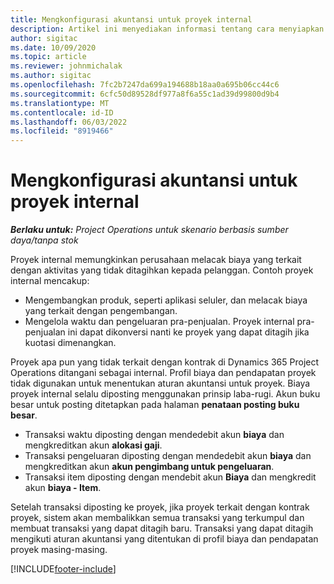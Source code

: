 ```yaml
---
title: Mengkonfigurasi akuntansi untuk proyek internal
description: Artikel ini menyediakan informasi tentang cara menyiapkan praktik akuntansi untuk proyek internal di Operasi Proyek.
author: sigitac
ms.date: 10/09/2020
ms.topic: article
ms.reviewer: johnmichalak
ms.author: sigitac
ms.openlocfilehash: 7fc2b7247da699a194688b18aa0a695b06cc44c6
ms.sourcegitcommit: 6cfc50d89528df977a8f6a55c1ad39d99800d9b4
ms.translationtype: MT
ms.contentlocale: id-ID
ms.lasthandoff: 06/03/2022
ms.locfileid: "8919466"
---
```

# <a name="configure-accounting-for-internal-projects"></a>Mengkonfigurasi akuntansi untuk proyek internal

_**Berlaku untuk:** Project Operations untuk skenario berbasis sumber daya/tanpa stok_

Proyek internal memungkinkan perusahaan melacak biaya yang terkait dengan aktivitas yang tidak ditagihkan kepada pelanggan. Contoh proyek internal mencakup:

- Mengembangkan produk, seperti aplikasi seluler, dan melacak biaya yang terkait dengan pengembangan.
- Mengelola waktu dan pengeluaran pra-penjualan. Proyek internal pra-penjualan ini dapat dikonversi nanti ke proyek yang dapat ditagih jika kuotasi dimenangkan.

Proyek apa pun yang tidak terkait dengan kontrak di Dynamics 365 Project Operations ditangani sebagai internal. Profil biaya dan pendapatan proyek tidak digunakan untuk menentukan aturan akuntansi untuk proyek. Biaya proyek internal selalu diposting menggunakan prinsip laba-rugi. Akun buku besar untuk posting ditetapkan pada halaman **penataan posting buku besar**.

- Transaksi waktu diposting dengan mendedebit akun **biaya** dan mengkreditkan akun **alokasi gaji**.
- Transaksi pengeluaran diposting dengan mendedebit akun **biaya** dan mengkreditkan akun **akun pengimbang untuk pengeluaran**.
- Transaksi item diposting dengan mendebit akun **Biaya** dan mengkredit akun **biaya - Item**.

Setelah transaksi diposting ke proyek, jika proyek terkait dengan kontrak proyek, sistem akan membalikkan semua transaksi yang terkumpul dan membuat transaksi yang dapat ditagih baru. Transaksi yang dapat ditagih mengikuti aturan akuntansi yang ditentukan di profil biaya dan pendapatan proyek masing-masing.




[!INCLUDE[footer-include](../includes/footer-banner.md)]
